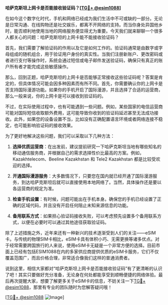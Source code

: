 **哈萨克斯坦上网卡是否能接收验证码？[[TG💪+ @esim1088](https://t.me/s/esim1088)]**

在如今这个数字化时代，手机和网络已经成为我们生活中不可或缺的一部分。无论是日常沟通、在线购物还是社交娱乐，都离不开网络的支持。而当你身处异国他乡时，能否顺利地使用当地的网络服务便显得尤为重要。今天我们就来聊聊一个很多人都关心的问题：哈萨克斯坦的上网卡能不能接收验证码？

首先，我们需要了解验证码的作用以及它是如何工作的。验证码通常是由数字或字母组成的随机组合，用于验证用户身份的真实性。当我们注册新账户、更改密码或者进行支付等操作时，系统会通过短信或电子邮件发送验证码，确保只有真正的账户所有者才能完成这些敏感操作。

那么，回到正题，哈萨克斯坦的上网卡是否能够正常接收这些验证码呢？答案是肯定的，但具体情况可能会因多种因素而有所不同。首先，你需要确认你的上网卡是否支持国际漫游功能。如果你的手机开启了国际漫游，并且选择了合适的运营商，那么一般来说，你的上网卡是可以接收到验证码的。

不过，在实际使用过程中，也有可能遇到一些问题。例如，某些国家的电信运营商可能对国际短信收取额外费用，这可能导致你收到的验证码延迟甚至无法成功接收。此外，如果您的设备设置不当，比如没有正确配置语言环境或者网络连接不稳定，也可能影响验证码的接收效果。

为了更好地解决这些问题，我们可以采取以下几种方法：

1. **选择优质运营商**：在出发前，建议提前研究一下哈萨克斯坦当地有哪些知名的移动通信服务商，并根据自己的需求选择性价比最高的方案。例如，Kazakhtelecom、Beeline Kazakhstan 和 Tele2 Kazakhstan 都是比较受欢迎的选择。
   
2. **开通国际漫游服务**：大多数情况下，只要您在国内就已经开通了国际漫游服务，到达哈萨克斯坦后就可以直接使用本地网络了。当然，具体操作还是要以各运营商的规定为准。

3. **检查手机设置**：有时候，问题可能出在手机本身。确保您的手机已经设置了正确的区域代码，并且没有开启任何阻止未知来源信息的功能。

4. **备用联系方式**：如果担心验证码接收失败，可以考虑预先设置多个备用联系方式，以便在必要时可以通过其他途径获取验证码。

除了上述措施之外，近年来还有一种新兴的技术逐渐受到人们的关注——eSIM卡。与传统的物理SIM卡相比，eSIM卡具有体积小巧、无需更换等诸多优点。对于经常需要跨国旅行的人来说，使用eSIM卡无疑是一个非常方便的选择。目前市面上已经有包括ESIM1088在内的多家供应商提供优质的eSIM卡服务，它们不仅覆盖范围广，而且价格合理，非常适合像我们这样的普通消费者。

说到这里，相信大家都对“哈萨克斯坦上网卡是否能接收验证码”有了更清晰的认识了吧！其实只要做好充分准备，无论身在何处都能享受到顺畅便捷的网络体验。最后再次提醒大家，想要了解更多关于eSIM卡的信息，不妨关注一下[TG💪+ @esim1088](https://t.me/s/esim1088)，那里有专业的团队随时为您解答疑问哦！

[[TG💪+ @esim1088](https://t.me/s/esim1088) ![Image](https://i.postimg.cc/4NQfJmqS/Snipaste-2025-05-13-00-14-12.png)]